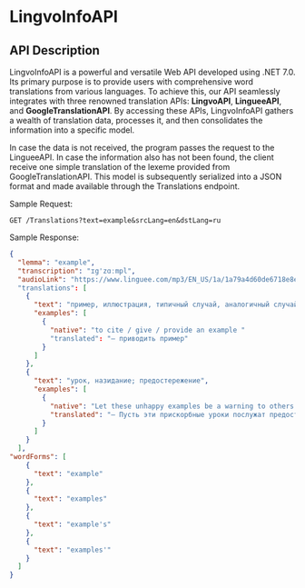 # LingvoInfoAPI
## API Description
LingvoInfoAPI is a powerful and versatile Web API developed using .NET 7.0. Its primary purpose is to provide users with comprehensive word translations from various languages. To achieve this, our API seamlessly integrates with three renowned translation APIs: **LingvoAPI**, **LingueeAPI**, and **GoogleTranslationAPI**. By accessing these APIs, LingvoInfoAPI gathers a wealth of translation data, processes it, and then consolidates the information into a specific model. 

In case the data is not received, the program passes the request to the LingueeAPI. In case the information also has not been found, the client receive one simple translation of the lexeme provided from GoogleTranslationAPI. This model is subsequently serialized into a JSON format and made available through the Translations endpoint.

Sample Request:
```http
GET /Translations?text=example&srcLang=en&dstLang=ru
```

Sample Response:
```json
{
  "lemma": "example",
  "transcription": "ɪg'zɑːmpl",
  "audioLink": "https://www.linguee.com/mp3/EN_US/1a/1a79a4d60de6718e8e5b326e338ae533-101.mp3"
  "translations": [
    {
      "text": "пример, иллюстрация, типичный случай, аналогичный случай",
      "examples": [
        {
          "native": "to cite / give / provide an example "
          "translated": "— приводить пример"    
        }
      ]
    },
    {
      "text": "урок, назидание; предостережение",
      "examples": [
        {
          "native": "Let these unhappy examples be a warning to others. ",
          "translated": "— Пусть эти прискорбные уроки послужат предостережением другим."
        }
      ]
    }
  ],
"wordForms": [
    {
      "text": "example"
    },
    {
      "text": "examples"
    },
    {
      "text": "example's"
    },
    {
      "text": "examples'"
    }
  ]
}
```
